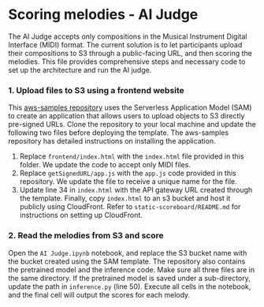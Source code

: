 # Scoring melodies - AI Judge

The AI Judge accepts only compositions in the Musical Instrument Digital Interface (MIDI) format. The current solution is to let participants upload their compositions to S3 through a public-facing URL, and then scoring the melodies. This file provides comprehensive steps and necessary code to set up the architecture and run the AI judge.

### 1. Upload files to S3 using a frontend website

This [aws-samples repository]( https://github.com/aws-samples/amazon-s3-presigned-urls-aws-sam) uses the Serverless Application Model (SAM) to create an application that allows users to upload objects to S3 directly pre-signed URLs. Clone the repository to your local machine and update the following two files before deploying the template. The aws-samples repository has detailed instructions on installing the application. 
1. Replace `frontend/index.html` with the `index.html` file provided in this folder. We update the code to accept only MIDI files. 
2. Replace `getSignedURL/app.js` with the `app.js` code provided in this repository. We update the file to receive a unique name for the file.
3. Update line 34 in `index.html` with the API gateway URL created through the template.
Finally, copy `index.html` to an s3 bucket and host it publicly using CloudFront. Refer to `static-scoreboard/README.md` for instructions on setting up CloudFront.

### 2. Read the melodies from S3 and score
Open the `AI Judge.ipynb` notebook, and replace the S3 bucket name with the bucket created using the SAM template. The repository also contains the pretrained model and the inference code. Make sure all three files are in the same directory. If the pretrained model is saved under a sub-directory, update the path in `inference.py` (line 50). Execute all cells in the notebook, and the final cell will output the scores for each melody. 
